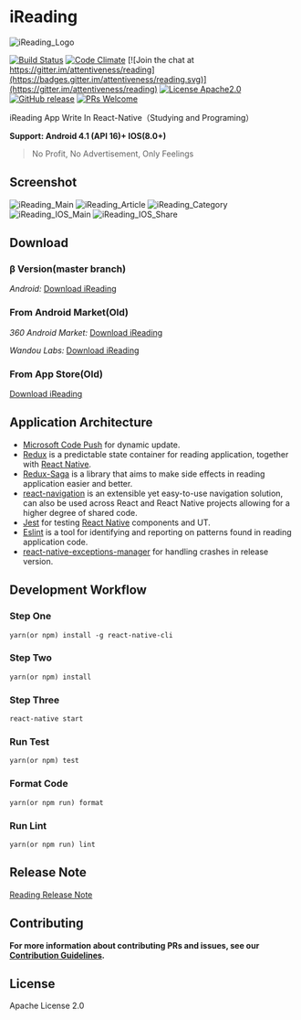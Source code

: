 # iReading

![iReading_Logo](./Reading_Logo.png)

[![Build Status](https://travis-ci.org/attentiveness/reading.svg?branch=master)](https://travis-ci.org/attentiveness/reading)
[![Code Climate](https://codeclimate.com/github/attentiveness/reading/badges/gpa.svg)](https://codeclimate.com/github/attentiveness/reading)
[![Join the chat at https://gitter.im/attentiveness/reading](https://badges.gitter.im/attentiveness/reading.svg)](https://gitter.im/attentiveness/reading)
[![License Apache2.0](https://img.shields.io/hexpm/l/plug.svg)](https://raw.githubusercontent.com/attentiveness/reading/master/LICENSE)
[![GitHub release](https://img.shields.io/github/release/attentiveness/reading.svg?maxAge=2592000?style=flat-square)](https://github.com/attentiveness/reading/releases)
[![PRs Welcome](https://img.shields.io/badge/PRs-welcome-brightgreen.svg)](https://github.com/attentiveness/reading/pulls)

iReading App Write In React-Native（Studying and Programing）

**Support: Android 4.1 (API 16)+   IOS(8.0+)**

> No Profit, No Advertisement, Only Feelings

## Screenshot

![iReading_Main](./screenshot/iReading_Main.png)
![iReading_Article](./screenshot/iReading_Article.png)
![iReading_Category](./screenshot/iReading_Category.png)
![iReading_IOS_Main](./screenshot/iReading_iOS_Main.png)
![iReading_IOS_Share](./screenshot/iReading_iOS_Share.png)

## Download

### β Version(master branch)

*Android:* [Download iReading](http://fir.im/w7gu)

### From Android Market(Old)

*360 Android Market:* [Download iReading](http://zhushou.360.cn/detail/index/soft_id/3217938?recrefer=SE_D_Reading)

*Wandou Labs:* [Download iReading](http://www.wandoujia.com/apps/com.reading)

### From App Store(Old)

[Download iReading](https://itunes.apple.com/cn/app/ireading/id1135411121?l=zh&ls=1&mt=8)

## Application Architecture

- [Microsoft Code Push](https://github.com/Microsoft/react-native-code-push) for dynamic update.
- [Redux](https://github.com/reactjs/redux) is a predictable state container for reading application, together with [React Native](https://github.com/facebook/react-native).
- [Redux-Saga](https://github.com/yelouafi/redux-saga/) is a library that aims to make side effects in reading application easier and better.
- [react-navigation](https://github.com/react-community/react-navigation) is an extensible yet easy-to-use navigation solution, can also be used across React and React Native projects allowing for a higher degree of shared code.
- [Jest](https://facebook.github.io/jest/) for testing [React Native](https://github.com/facebook/react-native) components and UT.
- [Eslint](https://github.com/eslint/eslint) is a tool for identifying and reporting on patterns found in reading application code.
- [react-native-exceptions-manager](https://github.com/Richard-Cao/react-native-exceptions-manager) for handling crashes in release version.

## Development Workflow

### Step One

```
yarn(or npm) install -g react-native-cli
```
### Step Two

```
yarn(or npm) install
```
### Step Three

```
react-native start
```
### Run Test

```
yarn(or npm) test
```

### Format Code

```
yarn(or npm run) format
```

### Run Lint

```
yarn(or npm run) lint
```

## Release Note

[Reading Release Note](https://github.com/attentiveness/reading/releases)

## Contributing

**For more information about contributing PRs and issues, see our [Contribution Guidelines](https://github.com/attentiveness/reading/blob/master/CONTRIBUTING.md).**

## License

Apache License 2.0
